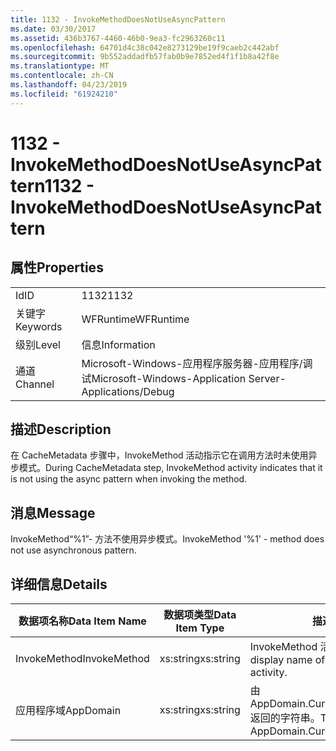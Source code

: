 ```yaml
---
title: 1132 - InvokeMethodDoesNotUseAsyncPattern
ms.date: 03/30/2017
ms.assetid: 436b3767-4460-46b0-9ea3-fc2963260c11
ms.openlocfilehash: 64701d4c38c042e8273129be19f9caeb2c442abf
ms.sourcegitcommit: 9b552addadfb57fab0b9e7852ed4f1f1b8a42f8e
ms.translationtype: MT
ms.contentlocale: zh-CN
ms.lasthandoff: 04/23/2019
ms.locfileid: "61924210"
---
```

# <a name="1132---invokemethoddoesnotuseasyncpattern"></a><span data-ttu-id="384fa-102">1132 - InvokeMethodDoesNotUseAsyncPattern</span><span class="sxs-lookup"><span data-stu-id="384fa-102">1132 - InvokeMethodDoesNotUseAsyncPattern</span></span>
## <a name="properties"></a><span data-ttu-id="384fa-103">属性</span><span class="sxs-lookup"><span data-stu-id="384fa-103">Properties</span></span>  
  
|||  
|-|-|  
|<span data-ttu-id="384fa-104">Id</span><span class="sxs-lookup"><span data-stu-id="384fa-104">ID</span></span>|<span data-ttu-id="384fa-105">1132</span><span class="sxs-lookup"><span data-stu-id="384fa-105">1132</span></span>|  
|<span data-ttu-id="384fa-106">关键字</span><span class="sxs-lookup"><span data-stu-id="384fa-106">Keywords</span></span>|<span data-ttu-id="384fa-107">WFRuntime</span><span class="sxs-lookup"><span data-stu-id="384fa-107">WFRuntime</span></span>|  
|<span data-ttu-id="384fa-108">级别</span><span class="sxs-lookup"><span data-stu-id="384fa-108">Level</span></span>|<span data-ttu-id="384fa-109">信息</span><span class="sxs-lookup"><span data-stu-id="384fa-109">Information</span></span>|  
|<span data-ttu-id="384fa-110">通道</span><span class="sxs-lookup"><span data-stu-id="384fa-110">Channel</span></span>|<span data-ttu-id="384fa-111">Microsoft-Windows-应用程序服务器-应用程序/调试</span><span class="sxs-lookup"><span data-stu-id="384fa-111">Microsoft-Windows-Application Server-Applications/Debug</span></span>|  
  
## <a name="description"></a><span data-ttu-id="384fa-112">描述</span><span class="sxs-lookup"><span data-stu-id="384fa-112">Description</span></span>  
 <span data-ttu-id="384fa-113">在 CacheMetadata 步骤中，InvokeMethod 活动指示它在调用方法时未使用异步模式。</span><span class="sxs-lookup"><span data-stu-id="384fa-113">During CacheMetadata step, InvokeMethod activity indicates that it is not using the async pattern when invoking the method.</span></span>  
  
## <a name="message"></a><span data-ttu-id="384fa-114">消息</span><span class="sxs-lookup"><span data-stu-id="384fa-114">Message</span></span>  
 <span data-ttu-id="384fa-115">InvokeMethod“%1”- 方法不使用异步模式。</span><span class="sxs-lookup"><span data-stu-id="384fa-115">InvokeMethod '%1' - method does not use asynchronous pattern.</span></span>  
  
## <a name="details"></a><span data-ttu-id="384fa-116">详细信息</span><span class="sxs-lookup"><span data-stu-id="384fa-116">Details</span></span>  
  
|<span data-ttu-id="384fa-117">数据项名称</span><span class="sxs-lookup"><span data-stu-id="384fa-117">Data Item Name</span></span>|<span data-ttu-id="384fa-118">数据项类型</span><span class="sxs-lookup"><span data-stu-id="384fa-118">Data Item Type</span></span>|<span data-ttu-id="384fa-119">描述</span><span class="sxs-lookup"><span data-stu-id="384fa-119">Description</span></span>|  
|--------------------|--------------------|-----------------|  
|<span data-ttu-id="384fa-120">InvokeMethod</span><span class="sxs-lookup"><span data-stu-id="384fa-120">InvokeMethod</span></span>|<span data-ttu-id="384fa-121">xs:string</span><span class="sxs-lookup"><span data-stu-id="384fa-121">xs:string</span></span>|<span data-ttu-id="384fa-122">InvokeMethod 活动的显示名称。</span><span class="sxs-lookup"><span data-stu-id="384fa-122">The display name of the InvokeMethod activity.</span></span>|  
|<span data-ttu-id="384fa-123">应用程序域</span><span class="sxs-lookup"><span data-stu-id="384fa-123">AppDomain</span></span>|<span data-ttu-id="384fa-124">xs:string</span><span class="sxs-lookup"><span data-stu-id="384fa-124">xs:string</span></span>|<span data-ttu-id="384fa-125">由 AppDomain.CurrentDomain.FriendlyName 返回的字符串。</span><span class="sxs-lookup"><span data-stu-id="384fa-125">The string returned by AppDomain.CurrentDomain.FriendlyName.</span></span>|

